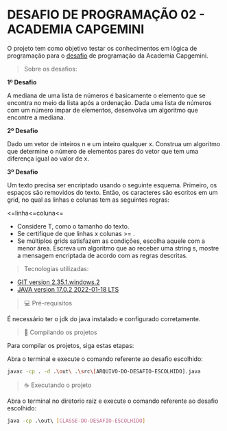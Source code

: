 # DESAFIO DE PROGRAMAÇÃO 02 - ACADEMIA CAPGEMINI

O projeto tem como objetivo testar os conhecimentos em lógica de programação para o [desafio](./desafio-de-programacao.docx) de programação da Academia Capgemini.

> Sobre os desafios:

**1º Desafio**

A mediana de uma lista de números é basicamente o elemento que se encontra no meio da lista após a ordenação. Dada uma lista de números com um número ímpar de elementos, desenvolva um algoritmo que encontre a mediana.

**2º Desafio**

Dado um vetor de inteiros n e um inteiro qualquer x. Construa um algoritmo que determine o número de elementos pares do vetor que tem uma diferença igual ao valor de x.

**3º Desafio**

Um texto precisa ser encriptado usando o seguinte esquema. Primeiro, os espaços são removidos do texto. Então, os caracteres são escritos em um grid, no qual as linhas e colunas tem as seguintes regras:

<=linha<=coluna<=

* Considere T, como o tamanho do texto.
* Se certifique de que linhas x colunas >= .
* Se múltiplos grids satisfazem as condições, escolha aquele com a menor área.
Escreva um algoritmo que ao receber uma string s, mostre a mensagem encriptada de acordo com as regras descritas.

> Tecnologias utilizadas:

* [GIT version 2.35.1.windows.2](https://git-scm.com/)
* [JAVA version 17.0.2 2022-01-18 LTS](https://www.oracle.com/java/technologies/javase/jdk17-archive-downloads.html)

> 💻 Pré-requisitos

É necessário ter o jdk do java instalado e configurado corretamente.

> 🚀 Compilando os projetos

Para compilar os projetos, siga estas etapas:

Abra o terminal e execute o comando referente ao desafio escolhido:

```bash
javac -cp . -d .\out\ .\src\[ARQUIVO-DO-DESAFIO-ESCOLHIDO].java
```

> ☕ Executando o projeto

Abra o terminal no diretorio raiz e execute o comando referente ao desafio escolhido:

```bash
java -cp .\out\ [CLASSE-DO-DESAFIO-ESCOLHIDO]
```
